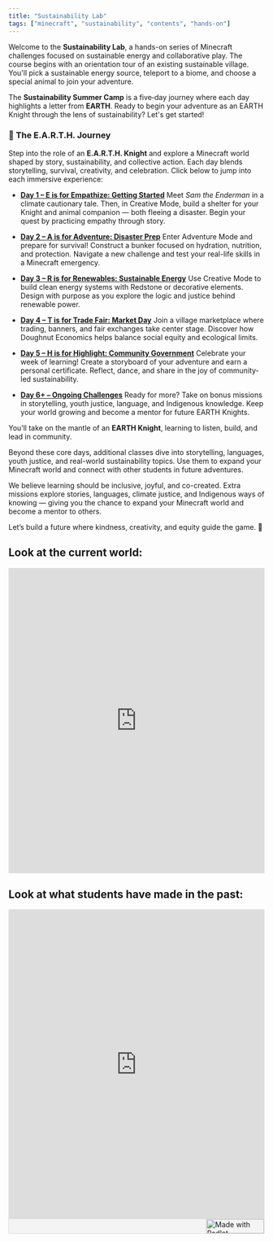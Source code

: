 ```yaml
---
title: "Sustainability Lab"
tags: ["minecraft", "sustainability", "contents", "hands-on"]
---
```


Welcome to the **Sustainability Lab**, a hands-on series of Minecraft challenges focused on sustainable energy and collaborative play. The course begins with an orientation tour of an existing sustainable village. You'll pick a sustainable energy source, teleport to a biome, and choose a special animal to join your adventure.

The **Sustainability Summer Camp** is a five‑day journey where each day highlights a letter from **EARTH**. Ready to begin your adventure as an EARTH Knight through the lens of sustainability? Let's get started!

### 🌱 The E.A.R.T.H. Journey

Step into the role of an **E.A.R.T.H. Knight** and explore a Minecraft world shaped by story, sustainability, and collective action. Each day blends storytelling, survival, creativity, and celebration. Click below to jump into each immersive experience:

* [**Day 1 – E is for Empathize: Getting Started**](/sustainability_lab/Day-1/00_getting_started)
  Meet *Sam the Enderman* in a climate cautionary tale. Then, in Creative Mode, build a shelter for your Knight and animal companion — both fleeing a disaster. Begin your quest by practicing empathy through story.

* [**Day 2 – A is for Adventure: Disaster Prep**](/sustainability_lab/Day-2/00_intro)
  Enter Adventure Mode and prepare for survival! Construct a bunker focused on hydration, nutrition, and protection. Navigate a new challenge and test your real-life skills in a Minecraft emergency.

* [**Day 3 – R is for Renewables: Sustainable Energy**](/sustainability_lab/Day-3/00_intro)
  Use Creative Mode to build clean energy systems with Redstone or decorative elements. Design with purpose as you explore the logic and justice behind renewable power.

* [**Day 4 – T is for Trade Fair: Market Day**](/sustainability_lab/Day-4/00_market)
  Join a village marketplace where trading, banners, and fair exchanges take center stage. Discover how Doughnut Economics helps balance social equity and ecological limits.

* [**Day 5 – H is for Highlight: Community Government**](/sustainability_lab/Day-5/00_government)
  Celebrate your week of learning! Create a storyboard of your adventure and earn a personal certificate. Reflect, dance, and share in the joy of community-led sustainability.

* [**Day 6+ – Ongoing Challenges**](/sustainability_lab/Day-6/00_ongoing_challenges)
  Ready for more? Take on bonus missions in storytelling, youth justice, language, and Indigenous knowledge. Keep your world growing and become a mentor for future EARTH Knights.


You’ll take on the mantle of an **EARTH Knight**, learning to listen, build, and lead in community.


Beyond these core days, additional classes dive into storytelling, languages, youth justice, and real-world sustainability topics. Use them to expand your Minecraft world and connect with other students in future adventures.

We believe learning should be inclusive, joyful, and co-created. Extra missions explore stories, languages, climate justice, and Indigenous ways of knowing — giving you the chance to expand your Minecraft world and become a mentor to others.

Let’s build a future where kindness, creativity, and equity guide the game. 🌱

## Look at the current world:
<iframe src="http://51.79.46.162:25109" width="100%" height="600px" frameborder="0"></iframe>


## Look at what students have made in the past:
<div class="padlet-embed" style="border:1px solid rgba(0,0,0,0.1);border-radius:2px;box-sizing:border-box;overflow:hidden;position:relative;width:100%;background:#F4F4F4"><p style="padding:0;margin:0"><iframe src="https://padlet.com/embed/3tk8anh7wnupcfj6" frameborder="0" allow="camera;microphone;geolocation;display-capture;clipboard-write" style="width:100%;height:608px;display:block;padding:0;margin:0"></iframe></p><div style="display:flex;align-items:center;justify-content:end;margin:0;height:28px"><a href="https://padlet.com?ref=embed" style="display:block;flex-grow:0;margin:0;border:none;padding:0;text-decoration:none" target="_blank"><div style="display:flex;align-items:center;"><img src="https://padlet.net/embeds/made_with_padlet_2022.png" width="114" height="28" style="padding:0;margin:0;background:0 0;border:none;box-shadow:none" alt="Made with Padlet"></div></a></div></div>